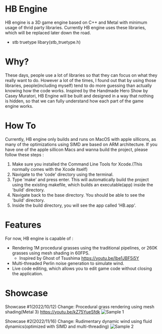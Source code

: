 # HB Engine
HB engine is a 3D game engine based on C++ and Metal with minimum usage of thrid party libraries. 
Currently HB engine uses these libraries, which will be replaced later down the road.
- stb truetype libary(stb_truetype.h)

# Why?
These days, people use a lot of libraries so that they can focus on what they really want to do. However a lot of the times, I found out that by using those libraries, people(including myself) tend to do more guessing than actually knowing how the code works.
Inspired by the Handmade Hero Show by Casey Muratori, HB Engine will be built and designed in a way that nothing is hidden, so that we can fully understand how each part of the game engine works.

# How To
Currently, HB engine only builds and runs on MacOS with apple sillicons, as many of the optimizations using SIMD are based on ARM architecture.
If you have one of the apple sillicon Macs and wanna build the project, please follow these steps : 

1. Make sure you installed the Command Line Tools for Xcode.(This normally comes with the Xcode itself)
2. Navigate to the 'code' directory using the terminal.
3. Type 'make' and press enter. This will automatically build the project using the existing makefile, which builds an executable(app) inside the 'build' directory. 
4. Navigate back to the base directory. You should be able to see the 'build' directory.
5. Inside the build directory, you will see the app called 'HB.app'. 

# Features
For now, HB engine is capable of :
- Rendering 1M procedural grasses using the traditional pipelines, or 260K grasses using mesh shading in 60FPS.
    - Inspired by Ghost of Tsushima https://youtu.be/Ibe1JBF5i5Y
- Multi-threaded Perlin noise generation to simulate wind.
- Live code editing, which allows you to edit game code without closing the application.

# Showcase
Showcase #1(2022/10/12)
Change: Procedural grass rendering using mesh shading(Metal 3)
https://youtu.be/kZ75YueSfdk
![Sample 1](showcase/2022_10_12.png)

Showcase #2(2022/11/16)
Change: Rudimentary dynamic wind using fluid dynamics(optimized with SIMD and multi-threading)
![Sample 2](showcase/2022_11_16.png)



